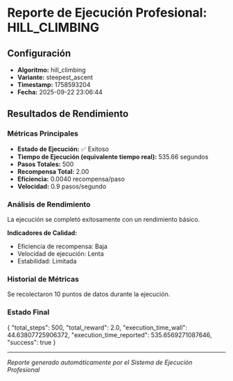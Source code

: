 # Reporte de Ejecución Profesional: HILL_CLIMBING

## Configuración
- **Algoritmo:** hill_climbing
- **Variante:** steepest_ascent
- **Timestamp:** 1758593204
- **Fecha:** 2025-09-22 23:06:44

## Resultados de Rendimiento

### Métricas Principales
- **Estado de Ejecución:** ✅ Exitoso
- **Tiempo de Ejecución (equivalente tiempo real):** 535.66 segundos
- **Pasos Totales:** 500
- **Recompensa Total:** 2.00
- **Eficiencia:** 0.0040 recompensa/paso
- **Velocidad:** 0.9 pasos/segundo

### Análisis de Rendimiento

La ejecución se completó exitosamente con un rendimiento básico.

**Indicadores de Calidad:**
- Eficiencia de recompensa: Baja
- Velocidad de ejecución: Lenta
- Estabilidad: Limitada


### Historial de Métricas
Se recolectaron 10 puntos de datos durante la ejecución.

### Estado Final
{
  "total_steps": 500,
  "total_reward": 2.0,
  "execution_time_wall": 44.63807725906372,
  "execution_time_reported": 535.6569271087646,
  "success": true
}

---
*Reporte generado automáticamente por el Sistema de Ejecución Profesional*
